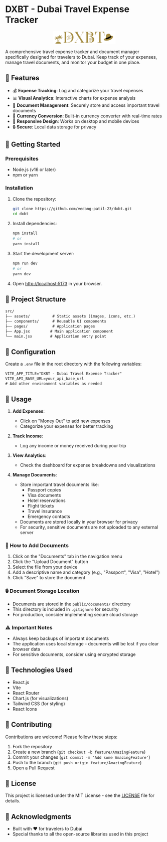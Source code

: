 # DXBT - Dubai Travel Expense Tracker

<p align="center">
  <img src="src/assets/logo.png" alt="DXBT Logo" width="200"/>
</p>

A comprehensive travel expense tracker and document manager specifically designed for travelers to Dubai. Keep track of your expenses, manage travel documents, and monitor your budget in one place.

## 🌟 Features

- 💰 **Expense Tracking**: Log and categorize your travel expenses
- 📊 **Visual Analytics**: Interactive charts for expense analysis
- 📁 **Document Management**: Securely store and access important travel documents
- 💱 **Currency Conversion**: Built-in currency converter with real-time rates
- 📱 **Responsive Design**: Works on desktop and mobile devices
- 🔒 **Secure**: Local data storage for privacy

## 🚀 Getting Started

### Prerequisites

- Node.js (v16 or later)
- npm or yarn

### Installation

1. Clone the repository:
   ```bash
   git clone https://github.com/vedang-patil-23/dxbt.git
   cd dxbt
   ```

2. Install dependencies:
   ```bash
   npm install
   # or
   yarn install
   ```

3. Start the development server:
   ```bash
   npm run dev
   # or
   yarn dev
   ```

4. Open [http://localhost:5173](http://localhost:5173) in your browser.

## 📂 Project Structure

```
src/
├── assets/          # Static assets (images, icons, etc.)
├── components/      # Reusable UI components
├── pages/           # Application pages
├── App.jsx         # Main application component
└── main.jsx        # Application entry point
```

## 🔧 Configuration

Create a `.env` file in the root directory with the following variables:

```env
VITE_APP_TITLE="DXBT - Dubai Travel Expense Tracker"
VITE_API_BASE_URL=your_api_base_url
# Add other environment variables as needed
```

## 📝 Usage

1. **Add Expenses**:
   - Click on "Money Out" to add new expenses
   - Categorize your expenses for better tracking
   
2. **Track Income**:
   - Log any income or money received during your trip
   
3. **View Analytics**:
   - Check the dashboard for expense breakdowns and visualizations
   
4. **Manage Documents**:
   - Store important travel documents like:
     - Passport copies
     - Visa documents
     - Hotel reservations
     - Flight tickets
     - Travel insurance
     - Emergency contacts
   - Documents are stored locally in your browser for privacy
   - For security, sensitive documents are not uploaded to any external server

### 📁 How to Add Documents

1. Click on the "Documents" tab in the navigation menu
2. Click the "Upload Document" button
3. Select the file from your device
4. Add a descriptive name and category (e.g., "Passport", "Visa", "Hotel")
5. Click "Save" to store the document

### 🔒 Document Storage Location
- Documents are stored in the `public/documents/` directory
- This directory is included in `.gitignore` for security
- For production, consider implementing secure cloud storage

### ⚠️ Important Notes
- Always keep backups of important documents
- The application uses local storage - documents will be lost if you clear browser data
- For sensitive documents, consider using encrypted storage

## 📱 Technologies Used

- React.js
- Vite
- React Router
- Chart.js (for visualizations)
- Tailwind CSS (for styling)
- React Icons

## 🤝 Contributing

Contributions are welcome! Please follow these steps:

1. Fork the repository
2. Create a new branch (`git checkout -b feature/AmazingFeature`)
3. Commit your changes (`git commit -m 'Add some AmazingFeature'`)
4. Push to the branch (`git push origin feature/AmazingFeature`)
5. Open a Pull Request

## 📄 License

This project is licensed under the MIT License - see the [LICENSE](LICENSE) file for details.

## 🙏 Acknowledgments

- Built with ❤️ for travelers to Dubai
- Special thanks to all the open-source libraries used in this project
